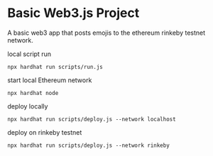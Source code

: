 # Basic Web3.js Project

A basic web3 app that posts emojis to the ethereum rinkeby testnet network.

local script run
```shell
npx hardhat run scripts/run.js
```
start local Ethereum network
```shell
npx hardhat node
```
deploy locally
```shell
npx hardhat run scripts/deploy.js --network localhost
```
deploy on rinkeby testnet
```shell
npx hardhat run scripts/deploy.js --network rinkeby
```
